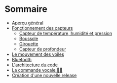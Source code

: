 # Sommaire

- [Aperçu général](./overview.md)
- [Fonctionnement des capteurs]()
    - [Capteur de température, humidité et pression](./sensor/bme280.md)
    - [Boussole](./sensor/bmm150.md)
    - [Girouette](./sensor/mcp3008.md)
    - [Capteur de profondeur](./sensor/hcsr05.md)
- [Le mouvement des voiles](./sensor/pca9685.md)
- [Bluetooth](./bt.md)
- [L'architecture du code](./arch.md)
- [La commande vocale 🔨🚧]()
- [Création d'une nouvelle release](./release.md)

